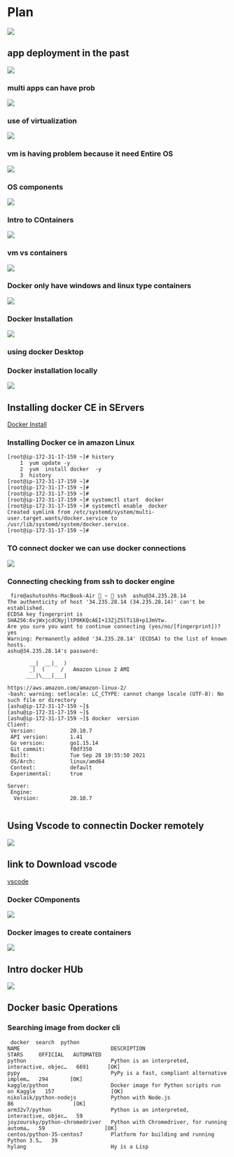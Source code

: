 # Plan 

<img src="plan.png">

## app deployment in the past 

<img src="app.png">

### multi apps can have prob 

<img src="app1.png">

### use of virtualization 

<img src="vm.png">

### vm is having problem because it need Entire OS 

<img src="vm1.png">

### OS components 

<img src="os.png">

### Intro to COntainers 

<img src="cont1.png">

### vm vs containers 

<img src="cont2.png">

### Docker only have windows and linux type containers
<img src="docker.png">

### Docker Installation 

<img src="dinstall.png">

### using docker Desktop 

### Docker installation locally 

<img src="ddl.png">

## Installing docker CE in SErvers 

[Docker Install](https://docs.docker.com/engine/install/)

### Installing Docker ce in amazon Linux 

```
[root@ip-172-31-17-159 ~]# history 
    1  yum update -y
    2  yum  install docker  -y
    3  history 
[root@ip-172-31-17-159 ~]# 
[root@ip-172-31-17-159 ~]# 
[root@ip-172-31-17-159 ~]# 
[root@ip-172-31-17-159 ~]# systemctl start  docker 
[root@ip-172-31-17-159 ~]# systemctl enable  docker 
Created symlink from /etc/systemd/system/multi-user.target.wants/docker.service to /usr/lib/systemd/system/docker.service.
[root@ip-172-31-17-159 ~]# 

```

### TO connect docker we can use docker connections 

<img src="dc1.png">

### Connecting checking from ssh to docker engine 

```
 fire@ashutoshhs-MacBook-Air  ~  ssh  ashu@34.235.28.14  
The authenticity of host '34.235.28.14 (34.235.28.14)' can't be established.
ECDSA key fingerprint is SHA256:6vjWxjcdCNyjltP0KKQcAEI+13ZjZ5lTi18+p1JmVtw.
Are you sure you want to continue connecting (yes/no/[fingerprint])? yes
Warning: Permanently added '34.235.28.14' (ECDSA) to the list of known hosts.
ashu@34.235.28.14's password: 

       __|  __|_  )
       _|  (     /   Amazon Linux 2 AMI
      ___|\___|___|

https://aws.amazon.com/amazon-linux-2/
-bash: warning: setlocale: LC_CTYPE: cannot change locale (UTF-8): No such file or directory
[ashu@ip-172-31-17-159 ~]$ 
[ashu@ip-172-31-17-159 ~]$ 
[ashu@ip-172-31-17-159 ~]$ docker  version 
Client:
 Version:           20.10.7
 API version:       1.41
 Go version:        go1.15.14
 Git commit:        f0df350
 Built:             Tue Sep 28 19:55:50 2021
 OS/Arch:           linux/amd64
 Context:           default
 Experimental:      true

Server:
 Engine:
  Version:          20.10.7


```

## Using Vscode to connectin Docker remotely 

<img src="rm.png">

## link to Download vscode 

[vscode](https://code.visualstudio.com/download)

### Docker COmponents 

<img src="dcc1.png">

### Docker images to create containers 

<img src="cont11.png">

## Intro docker HUb 

<img src="hub.png">

## Docker basic Operations 


### Searching image from docker cli 

```
 docker  search  python 
NAME                             DESCRIPTION                                     STARS     OFFICIAL   AUTOMATED
python                           Python is an interpreted, interactive, objec…   6691      [OK]       
pypy                             PyPy is a fast, compliant alternative implem…   294       [OK]       
kaggle/python                    Docker image for Python scripts run on Kaggle   157                  [OK]
nikolaik/python-nodejs           Python with Node.js                             86                   [OK]
arm32v7/python                   Python is an interpreted, interactive, objec…   59                   
joyzoursky/python-chromedriver   Python with Chromedriver, for running automa…   59                   [OK]
centos/python-35-centos7         Platform for building and running Python 3.5…   39                   
hylang                           Hy is a Lisp 

```

```




